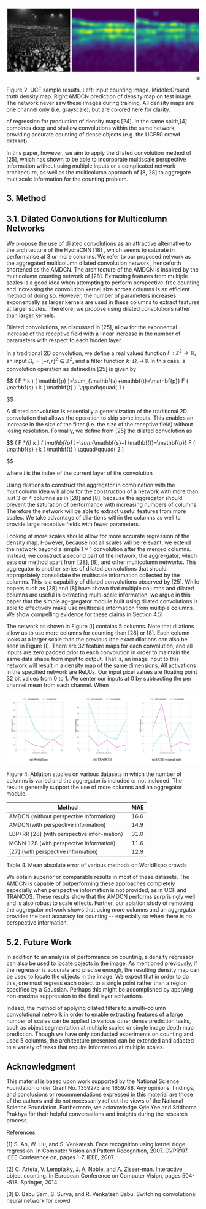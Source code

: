 ![](figures/0-0-FIGURE.jpg)

Figure 2. UCF sample results. Left: input counting image. Middle:Ground truth density map. Right:AMDCN prediction of density map on test image. The network never saw these images during training. All density maps are one channel only (i.e. grayscale), but are colored here for clarity.

of regression for production of density maps [24]. In the same spirit,[4] combines deep and shallow convolutions within the same network, providing accurate counting of dense objects (e.g. the UCF50 crowd dataset).

In this paper, however, we aim to apply the dilated convolution method of [25], which has shown to be able to incorporate multiscale perspective information without using multiple inputs or a complicated network architecture, as well as the multicolumn approach of [8, 28] to aggregate multiscale information for the counting problem.

## 3. Method

## 3.1. Dilated Convolutions for Multicolumn Networks

We propose the use of dilated convolutions as an attractive alternative to the architecture of the HydraCNN $[ 1 8 ]$ , which seems to saturate in performance at 3 or more columns. We refer to our proposed network as the aggregated multicolumn dilated convolution network', henceforth shortened as the AMDCN. The architecture of the AMDCN is inspired by the multicolumn counting network of [28]. Extracting features from multiple scales is a good idea when attempting to perform perspective-free counting and increasing the convolution kernel size across columns is an efficient method of doing so. However, the number of parameters increases exponentially as larger kernels are used in these columns to extract features at larger scales. Therefore, we propose using dilated convolutions rather than larger kernels.

Dilated convolutions, as discussed in [25], allow for the exponential increase of the receptive field with a linear increase in the number of parameters with respect to each hidden layer.

In a traditional 2D convolution, we define a real valued function $F : \mathbb{Z}^{2} \to\mathbb{R},$  an input $\Omega_{r}=[-r, r ]^{2} \in\mathbb{Z}^{2},$ and a filter function $k \, : \, \Omega_{r} \, \to\, \mathbb{R}$ In this case, a convolution operation as defined in [25] is given by

$$
( F * k ) ( \mathbf{p} )=\sum_{\mathbf{s}+\mathbf{t}=\mathbf{p}} F ( \mathbf{s} ) k ( \mathbf{t} ). \qquad\qquad( 1 )

$$

A dilated convolution is essentially a generalization of the traditional 2D convolution that allows the operation to skip some inputs. This enables an increase in the size of the filter (i.e. the size of the receptive field) without losing resolution. Formally, we define from [25] the dilated convolution as

$$
( F *_{l} k ) ( \mathbf{p} )=\sum_{\mathbf{s}+l \mathbf{t}=\mathbf{p}} F ( \mathbf{s} ) k ( \mathbf{t} ) \qquad\qquad( 2 )

$$

where $l$ is the index of the current layer of the convolution

Using dilations to construct the aggregator in combination with the multicolumn idea will allow for the construction of a network with more than just 3 or 4 columns as in [28] and [8], because the aggregator should prevent the saturation of performance with increasing numbers of columns. Therefore the network will be able to extract useful features from more scales. We take advantage of dila-tions within the columns as well to provide large receptive fields with fewer parameters.

Looking at more scales should allow for more accurate regression of the density map. However, because not all scales will be relevant, we extend the network beyond a simple $1 \times1$ convolution after the merged columns. Instead, we construct a second part of the network, the aggre-gator, which sets our method apart from [28], [8], and other multicolumn networks. This aggregator is another series of dilated convolutions that should appropriately consolidate the multiscale information collected by the columns. This is a capability of dilated convolutions observed by [25]. While papers such as [28] and [8] have shown that multiple columns and dilated columns are useful in extracting multi-scale information, we argue in this paper that the simple ag-gregator module built using dilated convolutions is able to effectively make use multiscale information from multiple columns. We show compelling evidence for these claims in Section 4.5l

The network as shown in Figure [I] contains 5 columns. Note that dilations allow us to use more columns for counting than [28] or [8]. Each column looks at a larger scale than the previous (the exact dilations can also be seen in Figure [I). There are 32 feature maps for each convolution, and all inputs are zero padded prior to each convolution in order to maintain the same data shape from input to output. That is, an image input to this network will result in a density map of the same dimensions. All activations in the specified network are ReLUs. Our input pixel values are floating point 32 bit values from 0 to 1. We center our inputs at 0 by subtracting the per channel mean from each channel. When

![](figures/1-0-FIGURE.jpg)

Figure 4. Ablation studies on various datasets in which the number of columns is varied and the aggregator is included or not included. The results generally support the use of more columns and an aggregator module.

| Method | MAE |
| --- | --- |
| AMDCN (without perspective information)  | 16.6 |
| AMDCN(with perspective information)  | 14.9 |
| LBP+RR [28] (with perspective infor-mation）  | 31.0 |
| MCNN 128 (with perspective information)  | 11.6 |
| [27] (with perspective information) | 12.9 |

Table 4. Mean absolute error of various methods on WorldExpo crowds

We obtain superior or comparable results in most of these datasets. The AMDCN is capable of outperforming these approaches completely especially when perspective information is not provided, as in UCF and TRANCOS. These results show that the AMDCN performs surprisingly well and is also robust to scale effects. Further, our ablation study of removing the aggregator network shows that using more columns and an aggregator provides the best accuracy for counting -- especially so when there is no perspective information.

## 5.2. Future Work

In addition to an analysis of performance on counting, a density regressor can also be used to locate objects in the image. As mentioned previously, if the regressor is accurate and precise enough, the resulting density map can be used to locate the objects in the image. We expect that in order to do this, one must regress each object to a single point rather than a region specified by a Gaussian. Perhaps this might be accomplished by applying non-maxima suppression to the final layer activations.

Indeed, the method of applying dilated filters to a multi-column convolutional network in order to enable extracting features of a large number of scales can be applied to various other dense prediction tasks, such as object segmentation at multiple scales or single image depth map prediction. Though we have only conducted experiments on counting and used 5 columns, the architecture presented can be extended and adapted to a variety of tasks that require information at multiple scales.

## Acknowledgment

This material is based upon work supported by the National Science Foundation under Grant No. 1359275 and 1659788. Any opinions, findings, and conclusions or recommendations expressed in this material are those of the authors and do not necessarily reflect the views of the National Science Foundation. Furthermore, we acknowledge Kyle Yee and Sridhama Prakhya for their helpful conversations and insights during the research process.

References

[1] S. An, W. Liu, and S. Venkatesh. Face recognition using kernel ridge regression. In Computer Vision and Pattern Recognition, 2007. CVPR'07. IEEE Conference on, pages 1-7. IEEE, 2007.

[2] C. Arteta, V. Lempitsky, J. A. Noble, and A. Zisser-man. Interactive object counting. In European Conference on Computer Vision, pages 504--518. Springer, 2014.

[3] D. Babu Sam, S. Surya, and R. Venkatesh Babu. Switching convolutional neural network for crowd